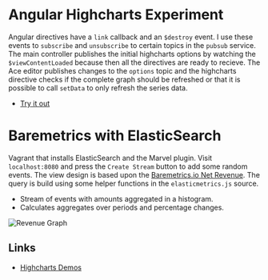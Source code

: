# Angular Highcharts Experiment

Angular directives have a `link` callback and an `$destroy` event. I use these events to `subscribe` and `unsubscribe` to certain topics in the `pubsub` service. The main controller publishes the initial highcharts options by watching the `$viewContentLoaded` because then all the directives are ready to recieve. The Ace editor publishes changes to the `options` topic and the highcharts directive checks if the complete graph should be refreshed or that it is possible to call `setData` to only refresh the series data.

* [Try it out](http://sanderhahn.github.io/angular-highcharts/)

# Baremetrics with ElasticSearch

Vagrant that installs ElasticSearch and the Marvel plugin. Visit `localhost:8080` and press the `Create Stream` button to add some random events. The view design is based upon the [Baremetrics.io Net Revenue](https://demo.baremetrics.io/stats/net_revenue). The query is build using some helper functions in the `elasticmetrics.js` source.

* Stream of events with amounts aggregated in a histogram.
* Calculates aggregates over periods and percentage changes.

![Revenue Graph](http://sanderhahn.github.io/angular-highcharts/images/revenue.png?1)

## Links

* [Highcharts Demos](http://www.highcharts.com/demo)
